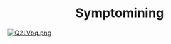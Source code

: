 <div align="center"><h1>Symptomining</h1></center></div>

<a href="https://im.ge/i/Q2LVbq"><img src="https://i.im.ge/2021/09/03/Q2LVbq.png" alt="Q2LVbq.png" border="0"></a>
